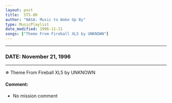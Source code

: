```yaml
---
layout: post
title:  STS-80
author: "NASA: Music to Wake Up By"
type: MusicPlaylist
date_modified: 1996-11-21
songs: ["Theme From Fireball XL5 by UNKNOWN"]
---
```


----
### DATE: November 21, 1996
----
✵ Theme From Fireball XL5 by UNKNOWN

#### Comment:
* No mission comment



<br/>
<center>
	<a target="_blank"
	   href="https://twitter.com/intent/tweet?hashtags=Space,NASA,Playlist,NASAWakeupCalls,SpaceProgram&text={{ page.author}}, '{{ page.songs.first }}' {{ page.title }}, {{ page.date | date: '%B %d, %Y' }}. {{ site.url }}{{ page.url }}&via=nasawakeupcalls"><i class="fab fa-twitter" alt="Tweet this page" style="font-size: 1.3em;"></i></a>
	&nbsp; 	<i class="fas fa-user-astronaut" style="font-size: 1.5em;"></i> &nbsp;
    <a type="amzn" search="'Theme From Fireball XL5 by UNKNOWN'" category="popular music">
    <i class="fab fa-amazon" style="font-size: 1.3em;"></i></a>
</center>
